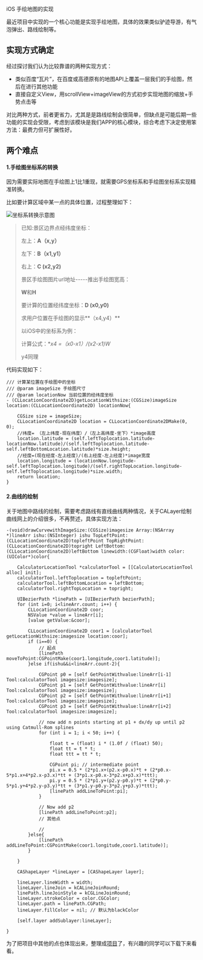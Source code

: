 iOS 手绘地图的实现

最近项目中实现的一个核心功能是实现手绘地图，具体的效果类似驴迹导游，有气泡弹出、路线绘制等。

## 实现方式确定

经过探讨我们认为比较靠谱的两种实现方式：

* 类似百度“瓦片”，在百度或高德原有的地图API上覆盖一层我们的手绘图，然后在进行其他功能
* 直接自定义View，用scrollView+imageView的方式初步实现地图的缩放+手势点击等

对比两种方式，前者更省力，尤其是是路线绘制会很简单，但缺点是可能后期一些功能的实现会受限，考虑到该模块是我们APP的核心模块，综合考虑下决定使用笨方法：最费力但可扩展性好。

##  两个难点

#### 1.手绘图坐标系的转换

因为需要实际地图在手绘图上1比1重现，就需要GPS坐标系和手绘图坐标系实现精准转换。

比如要计算区域中某一点的具体位置，过程整理如下：

![坐标系转换示意图](/Users/Gakki/Desktop/图片1.png)



> 已知:景区边界点经纬度坐标：
>
> 左上：**A（x,y）**
>
> 左下：**B（x1,y1）**
>
> 右上：**C (x2,y2)**
>
> 景区手绘图图片url地址-----推出手绘图宽高：
>
> **W**和**H**
>
> 要计算的位置经纬度坐标：**D (x0,y0)**
>
> 求用户位置在手绘图的显示**（x4,y4）**
>
> 以iOS中的坐标系为例：
>
> 计算公式：**x4 =（x0-x1）/(x2-x1)*W**
>
> y4同理



代码实现如下：

```
/// 计算某位置在手绘图中的坐标
/// @param imageSize 手绘图尺寸
/// @param locationNow 当前位置的经纬度坐标
- (CLLocationCoordinate2D)getLocationWithsize:(CGSize)imageSize location:(CLLocationCoordinate2D) locationNow{
    
    CGSize size = imageSize;
    CLLocationCoordinate2D location = CLLocationCoordinate2DMake(0, 0);
    //纬度= （左上纬度-现在纬度）/（左上高纬度-坐下）*image高度
    location.latitude = (self.leftToplocation.latitude-locationNow.latitude)/(self.leftToplocation.latitude-self.leftBottomLocation.latitude)*size.height;
    //经度=(现在经度-左上经度)/(右上经度-左上经度)*image宽度
    location.longitude = (locationNow.longitude-self.leftToplocation.longitude)/(self.rightTopLocation.longitude-self.leftToplocation.longitude)*size.width;
    return location;
}
```

#### 2.曲线的绘制

关于地图中路线的绘制，需要考虑路线有直线曲线两种情况，关于CALayer绘制曲线网上的介绍很多，不再赘述，具体实现方法：

```
-(void)drawCurvewithImageSize:(CGSize)imagesize Array:(NSArray *)lineArr ishu:(NSInteger) ishu TopLeftPoint:(CLLocationCoordinate2D)topleftPoint TopRightPoint:(CLLocationCoordinate2D)topright LeftBottom:(CLLocationCoordinate2D)leftBottom linewidth:(CGFloat)width color:(UIColor*)color{
    
    CalculatorLocationTool *calculatorTool = [[CalculatorLocationTool alloc] init];
    calculatorTool.leftToplocation = topleftPoint;
    calculatorTool.leftBottomLocation = leftBottom;
    calculatorTool.rightTopLocation = topright;
    
    UIBezierPath *linePath = [UIBezierPath bezierPath];
    for (int i=0; i<lineArr.count; i++) {
        CLLocationCoordinate2D coor;
        NSValue *value = lineArr[i];
        [value getValue:&coor];
        
        CLLocationCoordinate2D coor1 = [calculatorTool getLocationWithsize:imagesize location:coor];
        if (i==0) {
            // 起点
            [linePath moveToPoint:CGPointMake(coor1.longitude,coor1.latitude)];
        }else if(ishu&&i<lineArr.count-2){
            
            CGPoint p0 = [self GetPointWithvalue:lineArr[i-1] Tool:calculatorTool imagesize:imagesize];
            CGPoint p1 = [self GetPointWithvalue:lineArr[i] Tool:calculatorTool imagesize:imagesize];
            CGPoint p2 = [self GetPointWithvalue:lineArr[i+1] Tool:calculatorTool imagesize:imagesize];
            CGPoint p3 = [self GetPointWithvalue:lineArr[i+2] Tool:calculatorTool imagesize:imagesize];
            
            // now add n points starting at p1 + dx/dy up until p2 using Catmull-Rom splines
            for (int i = 1; i < 50; i++) {
                
                float t = (float) i * (1.0f / (float) 50);
                float tt = t * t;
                float ttt = tt * t;
                
                CGPoint pi; // intermediate point
                pi.x = 0.5 * (2*p1.x+(p2.x-p0.x)*t + (2*p0.x-5*p1.x+4*p2.x-p3.x)*tt + (3*p1.x-p0.x-3*p2.x+p3.x)*ttt);
                pi.y = 0.5 * (2*p1.y+(p2.y-p0.y)*t + (2*p0.y-5*p1.y+4*p2.y-p3.y)*tt + (3*p1.y-p0.y-3*p2.y+p3.y)*ttt);
                [linePath addLineToPoint:pi];
            }
            
            // Now add p2
            [linePath addLineToPoint:p2];
            // 其他点
            
            //
        }else{
            [linePath addLineToPoint:CGPointMake(coor1.longitude,coor1.latitude)];
        }
        
    }
    
    CAShapeLayer *lineLayer = [CAShapeLayer layer];
    
    lineLayer.lineWidth = width;
    lineLayer.lineJoin = kCALineJoinRound;
    linePath.lineJoinStyle = kCGLineJoinRound;
    lineLayer.strokeColor = color.CGColor;
    lineLayer.path = linePath.CGPath;
    lineLayer.fillColor = nil; // 默认为blackColor
    
    [self.layer addSublayer:lineLayer];
    
}
```



为了把项目中其他的点也体现出来，整理成[项目](https://github.com/hyf12138/HYFGraphicMap)了，有兴趣的同学可以下载下来看看。